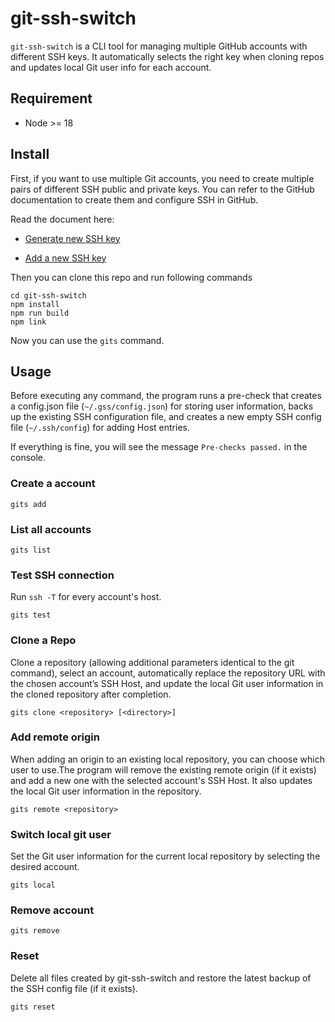 # git-ssh-switch

`git-ssh-switch` is a CLI tool for managing multiple GitHub accounts with different SSH keys. It automatically selects the right key when cloning repos and updates local Git user info for each account.

## Requirement

- Node >= 18

## Install

First, if you want to use multiple Git accounts, you need to create multiple pairs of different SSH public and private keys. You can refer to the GitHub documentation to create them and configure SSH in GitHub.

Read the document here:

- [Generate new SSH key](https://docs.github.com/en/authentication/connecting-to-github-with-ssh/generating-a-new-ssh-key-and-adding-it-to-the-ssh-agent#adding-your-ssh-key-to-the-ssh-agent)

- [Add a new SSH key](https://docs.github.com/en/authentication/connecting-to-github-with-ssh/adding-a-new-ssh-key-to-your-github-account?tool=webui#about-addition-of-ssh-keys-to-your-account)

Then you can clone this repo and run following commands
```shell
cd git-ssh-switch
npm install
npm run build
npm link
```
Now you can use the `gits` command.

## Usage

Before executing any command, the program runs a pre-check that creates a config.json file (`~/.gss/config.json`) for storing user information, backs up the existing SSH configuration file, and creates a new empty SSH config file (`~/.ssh/config`) for adding Host entries.

If everything is fine, you will see the message `Pre-checks passed.` in the console.

### Create a account

```shell
gits add
```

### List all accounts

```shell
gits list
```

### Test SSH connection

Run `ssh -T` for every account's host.

```shell
gits test
```

### Clone a Repo

Clone a repository (allowing additional parameters identical to the git command), select an account, automatically replace the repository URL with the chosen account’s SSH Host, and update the local Git user information in the cloned repository after completion.

```shell
gits clone <repository> [<directory>]
```

### Add remote origin

When adding an origin to an existing local repository, you can choose which user to use.The program will remove the existing remote origin (if it exists) and add a new one with the selected account's SSH Host. It also updates the local Git user information in the repository.

```shell
gits remote <repository>
```

### Switch local git user

Set the Git user information for the current local repository by selecting the desired account.

```shell
gits local
```

### Remove account

```shell
gits remove
```

### Reset

Delete all files created by git-ssh-switch and restore the latest backup of the SSH config file (if it exists).

```shell
gits reset
```
